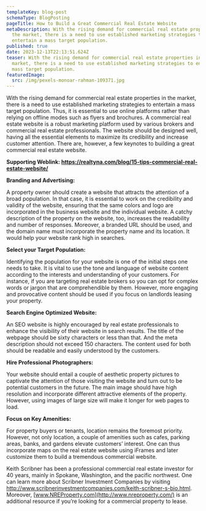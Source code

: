 ```yaml
---
templateKey: blog-post
schemaType: BlogPosting
pageTitle: How to Build a Great Commercial Real Estate Website
metaDescription: With the rising demand for commercial real estate properties in
  the market, there is a need to use established marketing strategies to
  entertain a mass target population.
published: true
date: 2023-12-13T22:13:51.624Z
teaser: With the rising demand for commercial real estate properties in the
  market, there is a need to use established marketing strategies to entertain a
  mass target population.
featuredImage:
  src: /img/pexels-monoar-rahman-109371.jpg
---
```

With the rising demand for commercial real estate properties in the market, there is a need to use established marketing strategies to entertain a mass target population. Thus, it is essential to use online platforms rather than relying on offline modes such as flyers and brochures. A commercial real estate website is a robust marketing platform used by various brokers and commercial real estate professionals. The website should be designed well, having all the essential elements to maximize its credibility and increase customer attention. There are, however, a few keynotes to building a great commercial real estate website.

**Supporting Weblink: <https://realtyna.com/blog/15-tips-commercial-real-estate-website/>**

**Branding and Advertising:**

A property owner should create a website that attracts the attention of a broad population. In that case, it is essential to work on the credibility and validity of the website, ensuring that the same colors and logo are incorporated in the business website and the individual website. A catchy description of the property on the website, too, increases the readability and number of responses. Moreover, a branded URL should be used, and the domain name must incorporate the property name and its location. It would help your website rank high in searches.

**Select your Target Population:**

Identifying the population for your website is one of the initial steps one needs to take. It is vital to use the tone and language of website content according to the interests and understanding of your customers. For instance, if you are targeting real estate brokers so you can opt for complex words or jargon that are comprehendible by them. However, more engaging and provocative content should be used if you focus on landlords leasing your property.

**Search Engine Optimized Website:**

An SEO website is highly encouraged by real estate professionals to enhance the visibility of their website in search results. The title of the webpage should be sixty characters or less than that. And the meta description should not exceed 150 characters. The content used for both should be readable and easily understood by the customers.

**Hire Professional Photographers:**

Your website should entail a couple of aesthetic property pictures to captivate the attention of those visiting the website and turn out to be potential customers in the future. The main image should have high resolution and incorporate different attractive elements of the property. However, using images of large size will make it longer for web pages to load.

**Focus on Key Amenities:**

For property buyers or tenants, location remains the foremost priority. However, not only location, a couple of amenities such as cafes, parking areas, banks, and gardens elevate customers’ interest. One can thus incorporate maps on the real estate website using iFrames and later customize them to build a tremendous commercial website.

Keith Scribner has been a professional commercial real estate investor for 40 years, mainly in Spokane, Washington, and the pacific northwest. One can learn more about Scribner Investment Companies by visiting <http://www.scribnerinvestmentcompanies.com/keith-scribner-s-bio.html>. Moreover, [www.NREProperty.com](http://www.nreproperty.com/) is an additional resource if you’re looking for a commercial property to lease.
